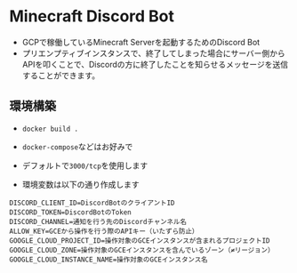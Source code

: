 # Minecraft Discord Bot
- GCPで稼働しているMinecraft Serverを起動するためのDiscord Bot
- プリエンプティブインスタンスで、終了してしまった場合にサーバー側からAPIを叩くことで、Discordの方に終了したことを知らせるメッセージを送信することができます。

## 環境構築
- `docker build .`
- `docker-compose`などはお好みで
- デフォルトで`3000/tcp`を使用します

- 環境変数は以下の通り作成します
```dotenv
DISCORD_CLIENT_ID=DiscordBotのクライアントID
DISCORD_TOKEN=DiscordBotのToken
DISCORD_CHANNEL=通知を行う先のDiscordチャンネル名
ALLOW_KEY=GCEから操作を行う際のAPIキー（いたずら防止）
GOOGLE_CLOUD_PROJECT_ID=操作対象のGCEインスタンスが含まれるプロジェクトID
GOOGLE_CLOUD_ZONE=操作対象のGCEインスタンスを含んでいるゾーン（≠リージョン）
GOOGLE_CLOUD_INSTANCE_NAME=操作対象のGCEインスタンス名
```